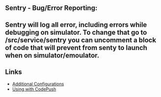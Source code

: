 Sentry - Bug/Error Reporting:
-----

## Sentry will log all error, including errors while debugging on simulator. To change that go to /src/service/sentry you can uncomment a block of code that will prevent from senty to launch when on simulator/emoulator.
## Links

- [Additional Configurations](https://docs.sentry.io/clients/react-native/config/)
- [Using with CodePush](https://docs.sentry.io/clients/react-native/codepush/)